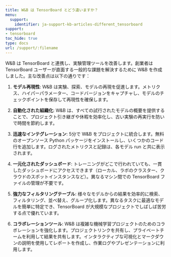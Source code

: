 ```yaml
---
title: W&B は TensorBoard とどう違いますか？
menu:
  support:
    identifier: ja-support-kb-articles-different_tensorboard
support:
- tensorboard
toc_hide: true
type: docs
url: /support/:filename
---
```


W&B は TensorBoard と連携し、実験管理ツールを改善します。創業者は TensorBoard ユーザーが直面する一般的な課題を解決するために W&B を作成しました。主な改善点は以下の通りです：

1. **モデル再現性**: W&B は実験、探索、モデルの再現を促進します。メトリクス、ハイパーパラメーター、コードバージョンをキャプチャし、モデルのチェックポイントを保存して再現性を確保します。

2. **自動化された組織化**: W&B は、すべての試行されたモデルの概要を提供することで、プロジェクト引き継ぎや休暇を効率化し、古い実験の再実行を防いで時間を節約します。

3. **迅速なインテグレーション**: 5分で W&B をプロジェクトに統合します。無料のオープンソース Python パッケージをインストールし、いくつかのコード行を追加します。ログされたメトリクスと記録は、各モデル run と共に表示されます。

4. **一元化されたダッシュボード**: トレーニングがどこで行われていても、一貫したダッシュボードにアクセスできます（ローカル、ラボのクラスター、クラウドのスポットインスタンスなど）。異なるマシン間での TensorBoard ファイルの管理が不要です。

5. **強力なフィルタリングテーブル**: 様々なモデルからの結果を効率的に検索、フィルタリング、並べ替え、グループ化します。異なるタスクに最適なモデルを簡単に特定でき、TensorBoard が大規模なプロジェクトでしばしば苦労する点で優れています。

6. **コラボレーションツール**: W&B は複雑な機械学習プロジェクトのためのコラボレーションを強化します。プロジェクトリンクを共有し、プライベートチームを利用して結果を共有します。インタラクティブな可視化とマークダウンの説明を使用してレポートを作成し、作業ログやプレゼンテーションに利用します。